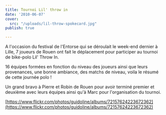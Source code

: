 ```yaml
---
title: Tournoi Lil' throw in
date: '2010-06-07'
cover:
  src: "/uploads/lil-throw-spokecard.jpg"
publish: true

---
```

A l'occasion du festival de l'Entorse qui se déroulait le week-end dernier à Lille, 7 joueurs de Rouen ont fait le déplacement pour participer au tournoi de bike-polo Lil' Throw In.

16 équipes formées en fonction du niveau des joueurs ainsi que leurs provenances, une bonne ambiance, des matchs de niveau, voila le résumé de cette journée polo !

Un grand bravo à Pierre et Robin de Rouen pour avoir terminé premier et deuxième avec leurs équipes ainsi qu'à Marc pour l'organisation du tournoi.

[https://www.flickr.com/photos/guidoline/albums/72157624223672362](https://www.flickr.com/photos/guidoline/albums/72157624223672362)